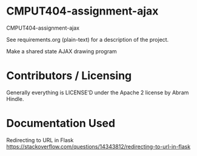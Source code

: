 CMPUT404-assignment-ajax
==============================

CMPUT404-assignment-ajax

See requirements.org (plain-text) for a description of the project.

Make a shared state AJAX drawing program

Contributors / Licensing
========================

Generally everything is LICENSE'D under the Apache 2 license by Abram Hindle.


Documentation Used
========================
Redirecting to URL in Flask https://stackoverflow.com/questions/14343812/redirecting-to-url-in-flask
